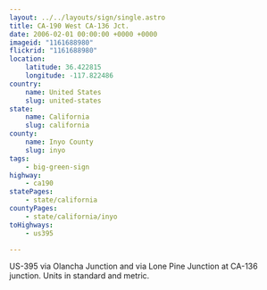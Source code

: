```yaml
---
layout: ../../layouts/sign/single.astro
title: CA-190 West CA-136 Jct.
date: 2006-02-01 00:00:00 +0000 +0000
imageid: "1161688980"
flickrid: "1161688980"
location:
    latitude: 36.422815
    longitude: -117.822486
country:
    name: United States
    slug: united-states
state:
    name: California
    slug: california
county:
    name: Inyo County
    slug: inyo
tags:
    - big-green-sign
highway:
    - ca190
statePages:
    - state/california
countyPages:
    - state/california/inyo
toHighways:
    - us395

---
```

US-395 via Olancha Junction and via Lone Pine Junction at CA-136 junction.  Units in standard and metric.